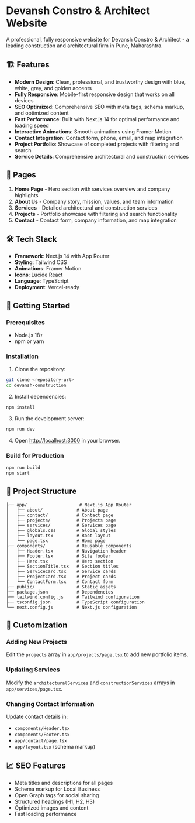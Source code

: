 # Devansh Constro & Architect Website

A professional, fully responsive website for Devansh Constro & Architect - a leading construction and architectural firm in Pune, Maharashtra.

## 🏗️ Features

- **Modern Design**: Clean, professional, and trustworthy design with blue, white, grey, and golden accents
- **Fully Responsive**: Mobile-first responsive design that works on all devices
- **SEO Optimized**: Comprehensive SEO with meta tags, schema markup, and optimized content
- **Fast Performance**: Built with Next.js 14 for optimal performance and loading speed
- **Interactive Animations**: Smooth animations using Framer Motion
- **Contact Integration**: Contact form, phone, email, and map integration
- **Project Portfolio**: Showcase of completed projects with filtering and search
- **Service Details**: Comprehensive architectural and construction services

## 📱 Pages

1. **Home Page** - Hero section with services overview and company highlights
2. **About Us** - Company story, mission, values, and team information
3. **Services** - Detailed architectural and construction services
4. **Projects** - Portfolio showcase with filtering and search functionality
5. **Contact** - Contact form, company information, and map integration

## 🛠️ Tech Stack

- **Framework**: Next.js 14 with App Router
- **Styling**: Tailwind CSS
- **Animations**: Framer Motion
- **Icons**: Lucide React
- **Language**: TypeScript
- **Deployment**: Vercel-ready

## 🚀 Getting Started

### Prerequisites

- Node.js 18+ 
- npm or yarn

### Installation

1. Clone the repository:
```bash
git clone <repository-url>
cd devansh-construction
```

2. Install dependencies:
```bash
npm install
```

3. Run the development server:
```bash
npm run dev
```

4. Open [http://localhost:3000](http://localhost:3000) in your browser.

### Build for Production

```bash
npm run build
npm start
```

## 📁 Project Structure

```
├── app/                    # Next.js App Router
│   ├── about/             # About page
│   ├── contact/           # Contact page
│   ├── projects/          # Projects page
│   ├── services/          # Services page
│   ├── globals.css        # Global styles
│   ├── layout.tsx         # Root layout
│   └── page.tsx           # Home page
├── components/            # Reusable components
│   ├── Header.tsx         # Navigation header
│   ├── Footer.tsx         # Site footer
│   ├── Hero.tsx           # Hero section
│   ├── SectionTitle.tsx   # Section titles
│   ├── ServiceCard.tsx    # Service cards
│   ├── ProjectCard.tsx    # Project cards
│   └── ContactForm.tsx    # Contact form
├── public/                # Static assets
├── package.json           # Dependencies
├── tailwind.config.js     # Tailwind configuration
├── tsconfig.json          # TypeScript configuration
└── next.config.js         # Next.js configuration
```

## 🔧 Customization

### Adding New Projects
Edit the `projects` array in `app/projects/page.tsx` to add new portfolio items.

### Updating Services
Modify the `architecturalServices` and `constructionServices` arrays in `app/services/page.tsx`.

### Changing Contact Information
Update contact details in:
- `components/Header.tsx`
- `components/Footer.tsx`
- `app/contact/page.tsx`
- `app/layout.tsx` (schema markup)

## 📈 SEO Features

- Meta titles and descriptions for all pages
- Schema markup for Local Business
- Open Graph tags for social sharing
- Structured headings (H1, H2, H3)
- Optimized images and content
- Fast loading performance
